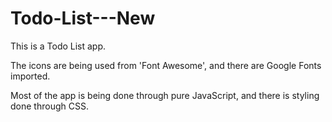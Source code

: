 # Todo-List---New

This is a Todo List app.

The icons are being used from 'Font Awesome', and there are Google Fonts imported.

Most of the app is being done through pure JavaScript, and there is styling done through CSS.
